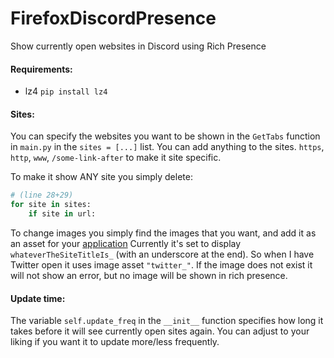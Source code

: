 # FirefoxDiscordPresence
Show currently open websites in Discord using Rich Presence

#### Requirements:
* lz4 `pip install lz4`

#### Sites:
You can specify the websites you want to be shown in the `GetTabs` function in `main.py` in the `sites = [...]` list.
You can add anything to the sites. `https`, `http`, `www`, `/some-link-after` to make it site specific.

To make it show ANY site you simply delete:
```python
# (line 28+29)
for site in sites:
    if site in url:
```

To change images you simply find the images that you want, and add it as an asset for your [application](https://discordapp.com/developers/applications/)
Currently it's set to display `whateverTheSiteTitleIs_` (with an underscore at the end). So when I have Twitter open it uses image asset `"twitter_"`. If the image does not exist it will not show an error, but no image will be shown in rich presence.


#### Update time:
The variable `self.update_freq` in the  `__init__` function specifies how long it takes before it will see currently open sites again. You can adjust to your liking if you want it to update more/less frequently.
